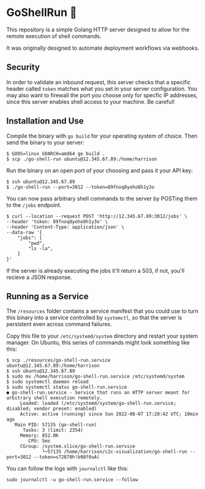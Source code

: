 # GoShellRun 🐚

This repository is a simple Golang HTTP server designed to allow for the remote
execution of shell commands.

It was originally designed to automate deployment workflows via webhooks.

## Security

In order to validate an inbound request, this server checks that a specific header called `token` 
matches what you set in your server configuration. You may also want to firewall the port you
choose only for specfic IP addresses, since this server enables shell access to your
machine. Be careful!

## Installation and Use

Compile the binary with `go build` for your operating system of choice. Then send the binary to your server:

```terminal
$ GOOS=linux GOARCH=amd64 go build .
$ scp ./go-shell-run ubuntu@12.345.67.89:/home/harrison
```

Run the binary on an open port of your choosing and pass it your API key:

```terminal
$ ssh ubuntu@12.345.67.89
$ ./go-shell-run --port=3012 --token=89fnoq8yeho8h1y3o
```

You can now pass arbitrary shell commands to the server by POSTing them to the `/jobs` endpoint.

```
$ curl --location --request POST 'http://12.345.67.89:3012/jobs' \
--header 'token: 89fnoq8yeho8h1y3o' \
--header 'Content-Type: application/json' \
--data-raw '{
    "jobs": [
        "pwd",
        "ls -la",
    ]
}'
```

If the server is already executing the jobs it'll return a 503, if not, you'll
recieve a JSON response.

## Running as a Service

The `/resources` folder contains a service manifest that you could use to turn this
binary into a service controlled by `systemctl`, so that the server is
persistent even across command failures.

Copy this file to your `/etc/systemd/system` directory and restart your system
manager. On Ubuntu, this series of commands might look something like this:

```terminal
$ scp ./resources/go-shell-run.service ubuntu@12.345.67.89:/home/harrison
$ ssh ubuntu@12.345.67.89
$ sudo mv /home/harrison/go-shell-run.service /etc/systemd/system
$ sudo systemctl daemon reload
$ sudo systemctl status go-shell-run.service
● go-shell-run.service - Service that runs an HTTP server meant for arbitrary shell execution remotely.
     Loaded: loaded (/etc/systemd/system/go-shell-run.service; disabled; vendor preset: enabled)
     Active: active (running) since Sun 2022-08-07 17:20:42 UTC; 10min ago
   Main PID: 57135 (go-shell-run)
      Tasks: 3 (limit: 2354)
     Memory: 852.0K
        CPU: 5ms
     CGroup: /system.slice/go-shell-run.service
             └─57135 /home/harrison/c2c-visualization/go-shell-run --port=3012 --token=s72870h!b98f0uA(
```

You can follow the logs with `journalctl` like this:

```terminal
sudo journalctl -u go-shell-run.service --follow
```
